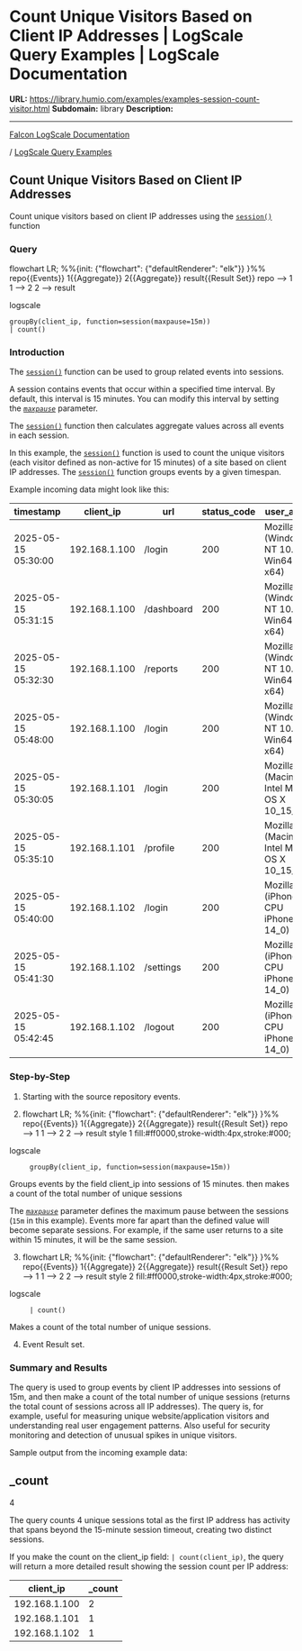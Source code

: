 # Count Unique Visitors Based on Client IP Addresses | LogScale Query Examples | LogScale Documentation

**URL:** https://library.humio.com/examples/examples-session-count-visitor.html
**Subdomain:** library
**Description:** 

---

[Falcon LogScale Documentation](https://library.humio.com)

/ [LogScale Query Examples](examples.html)

## Count Unique Visitors Based on Client IP Addresses

Count unique visitors based on client IP addresses using the [`session()`](https://library.humio.com/data-analysis/functions-session.html) function 

### Query

flowchart LR; %%{init: {"flowchart": {"defaultRenderer": "elk"}} }%% repo{{Events}} 1{{Aggregate}} 2{{Aggregate}} result{{Result Set}} repo --> 1 1 --> 2 2 --> result

logscale
    
    
    groupBy(client_ip, function=session(maxpause=15m))
    | count()

### Introduction

The [`session()`](https://library.humio.com/data-analysis/functions-session.html) function can be used to group related events into sessions. 

A session contains events that occur within a specified time interval. By default, this interval is 15 minutes. You can modify this interval by setting the [_`maxpause`_](https://library.humio.com/data-analysis/functions-session.html#query-functions-session-maxpause) parameter. 

The [`session()`](https://library.humio.com/data-analysis/functions-session.html) function then calculates aggregate values across all events in each session. 

In this example, the [`session()`](https://library.humio.com/data-analysis/functions-session.html) function is used to count the unique visitors (each visitor defined as non-active for 15 minutes) of a site based on client IP addresses. The [`session()`](https://library.humio.com/data-analysis/functions-session.html) function groups events by a given timespan. 

Example incoming data might look like this: 

timestamp| client_ip| url| status_code| user_agent  
---|---|---|---|---  
2025-05-15 05:30:00| 192.168.1.100| /login| 200| Mozilla/5.0 (Windows NT 10.0; Win64; x64)  
2025-05-15 05:31:15| 192.168.1.100| /dashboard| 200| Mozilla/5.0 (Windows NT 10.0; Win64; x64)  
2025-05-15 05:32:30| 192.168.1.100| /reports| 200| Mozilla/5.0 (Windows NT 10.0; Win64; x64)  
2025-05-15 05:48:00| 192.168.1.100| /login| 200| Mozilla/5.0 (Windows NT 10.0; Win64; x64)  
2025-05-15 05:30:05| 192.168.1.101| /login| 200| Mozilla/5.0 (Macintosh; Intel Mac OS X 10_15_7)  
2025-05-15 05:35:10| 192.168.1.101| /profile| 200| Mozilla/5.0 (Macintosh; Intel Mac OS X 10_15_7)  
2025-05-15 05:40:00| 192.168.1.102| /login| 200| Mozilla/5.0 (iPhone; CPU iPhone OS 14_0)  
2025-05-15 05:41:30| 192.168.1.102| /settings| 200| Mozilla/5.0 (iPhone; CPU iPhone OS 14_0)  
2025-05-15 05:42:45| 192.168.1.102| /logout| 200| Mozilla/5.0 (iPhone; CPU iPhone OS 14_0)  
  
### Step-by-Step

  1. Starting with the source repository events.

  2. flowchart LR; %%{init: {"flowchart": {"defaultRenderer": "elk"}} }%% repo{{Events}} 1{{Aggregate}} 2{{Aggregate}} result{{Result Set}} repo --> 1 1 --> 2 2 --> result style 1 fill:#ff0000,stroke-width:4px,stroke:#000;

logscale
         
         groupBy(client_ip, function=session(maxpause=15m))

Groups events by the field client_ip into sessions of 15 minutes. then makes a count of the total number of unique sessions 

The [_`maxpause`_](https://library.humio.com/data-analysis/functions-session.html#query-functions-session-maxpause) parameter defines the maximum pause between the sessions (`15m` in this example). Events more far apart than the defined value will become separate sessions. For example, if the same user returns to a site within 15 minutes, it will be the same session. 

  3. flowchart LR; %%{init: {"flowchart": {"defaultRenderer": "elk"}} }%% repo{{Events}} 1{{Aggregate}} 2{{Aggregate}} result{{Result Set}} repo --> 1 1 --> 2 2 --> result style 2 fill:#ff0000,stroke-width:4px,stroke:#000;

logscale
         
         | count()

Makes a count of the total number of unique sessions. 

  4. Event Result set.




### Summary and Results

The query is used to group events by client IP addresses into sessions of 15m, and then make a count of the total number of unique sessions (returns the total count of sessions across all IP addresses). The query is, for example, useful for measuring unique website/application visitors and understanding real user engagement patterns. Also useful for security monitoring and detection of unusual spikes in unique visitors. 

Sample output from the incoming example data: 

_count  
---  
4  
  
The query counts 4 unique sessions total as the first IP address has activity that spans beyond the 15-minute session timeout, creating two distinct sessions. 

If you make the count on the client_ip field: `| count(client_ip)`, the query will return a more detailed result showing the session count per IP address: 

client_ip| _count  
---|---  
192.168.1.100| 2  
192.168.1.101| 1  
192.168.1.102| 1
